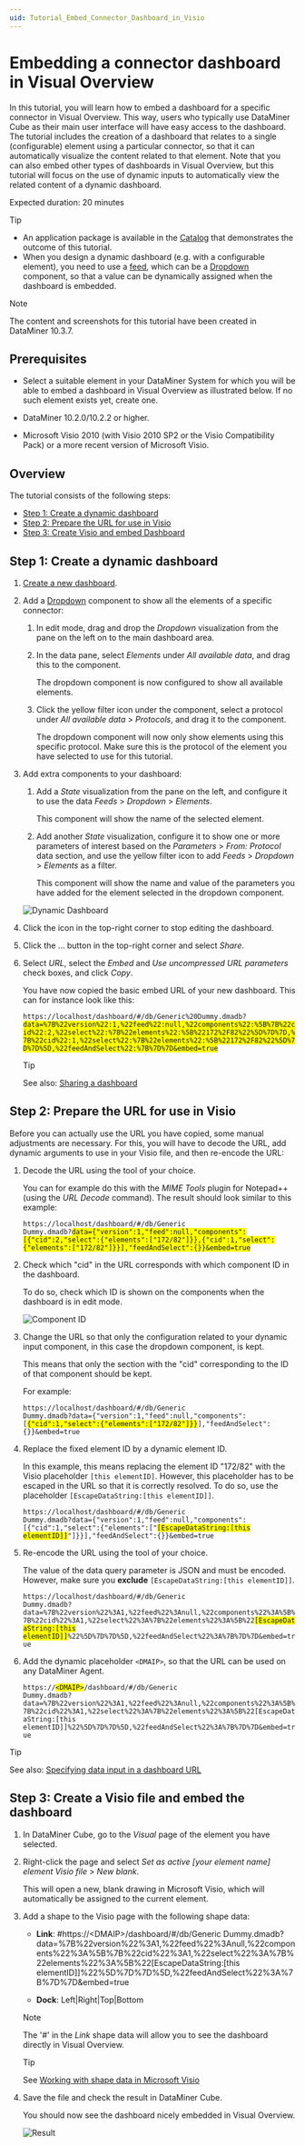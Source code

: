 ```yaml
---
uid: Tutorial_Embed_Connector_Dashboard_in_Visio
---
```


# Embedding a connector dashboard in Visual Overview

In this tutorial, you will learn how to embed a dashboard for a specific connector in Visual Overview. This way, users who typically use DataMiner Cube as their main user interface will have easy access to the dashboard. The tutorial includes the creation of a dashboard that relates to a single (configurable) element using a particular connector, so that it can automatically visualize the content related to that element. Note that you can also embed other types of dashboards in Visual Overview, but this tutorial will focus on the use of dynamic inputs to automatically view the related content of a dynamic dashboard.

Expected duration: 20 minutes

> [!TIP]
>
> - An application package is available in the [Catalog](https://catalog.dataminer.services/details/package/5182) that demonstrates the outcome of this tutorial.
> - When you design a dynamic dashboard (e.g. with a configurable element), you need to use a [feed](xref:Feeds), which can be a [Dropdown](xref:DashboardDropdown) component, so that a value can be dynamically assigned when the dashboard is embedded.

> [!NOTE]
> The content and screenshots for this tutorial have been created in DataMiner 10.3.7.

## Prerequisites

- Select a suitable element in your DataMiner System for which you will be able to embed a dashboard in Visual Overview as illustrated below. If no such element exists yet, create one.

- DataMiner 10.2.0/10.2.2 or higher.

- Microsoft Visio 2010 (with Visio 2010 SP2 or the Visio Compatibility Pack) or a more recent version of Microsoft Visio.

## Overview

The tutorial consists of the following steps:

- [Step 1: Create a dynamic dashboard](#step-1-create-a-dynamic-dashboard)
- [Step 2: Prepare the URL for use in Visio](#step-2-prepare-the-url-for-use-in-visio)
- [Step 3: Create Visio and embed Dashboard](#step-3-create-a-visio-file-and-embed-the-dashboard)

## Step 1: Create a dynamic dashboard

1. [Create a new dashboard](xref:Creating_a_completely_new_dashboard).

1. Add a [Dropdown](xref:DashboardDropdown) component to show all the elements of a specific connector:

   1. In edit mode, drag and drop the *Dropdown* visualization from the pane on the left on to the main dashboard area.

   1. In the data pane, select *Elements* under *All available data*, and drag this to the component.

      The dropdown component is now configured to show all available elements.

   1. Click the yellow filter icon under the component, select a protocol under *All available data* > *Protocols*, and drag it to the component.

      The dropdown component will now only show elements using this specific protocol. Make sure this is the protocol of the element you have selected to use for this tutorial.

1. Add extra components to your dashboard:

   1. Add a *State* visualization from the pane on the left, and configure it to use the data *Feeds* > *Dropdown* > *Elements*.

      This component will show the name of the selected element.

   1. Add another *State* visualization, configure it to show one or more parameters of interest based on the *Parameters* > *From: Protocol* data section, and use the yellow filter icon to add *Feeds* > *Dropdown* > *Elements* as a filter.

      This component will show the name and value of the parameters you have added for the element selected in the dropdown component.

   ![Dynamic Dashboard](~/user-guide/images/Dashboards_Tutorial_EmbedInVisio_CreateDashboard.png)

1. Click the icon in the top-right corner to stop editing the dashboard.

1. Click the ... button in the top-right corner and select *Share*.

1. Select *URL*, select the *Embed* and *Use uncompressed URL parameters* check boxes, and click *Copy*.

   You have now copied the basic embed URL of your new dashboard. This can for instance look like this:

   <code>https://localhost/dashboard/#/db/Generic%20Dummy.dmadb?<span style="background-color: #FFFF00">data=%7B%22version%22:1,%22feed%22:null,%22components%22:%5B%7B%22cid%22:2,%22select%22:%7B%22elements%22:%5B%22172%2F82%22%5D%7D%7D,%7B%22cid%22:1,%22select%22:%7B%22elements%22:%5B%22172%2F82%22%5D%7D%7D%5D,%22feedAndSelect%22:%7B%7D%7D&embed=true</span></code>

   > [!TIP]
   > See also: [Sharing a dashboard](xref:Sharing_a_dashboard#sharing-a-dashboard-url)

## Step 2: Prepare the URL for use in Visio

Before you can actually use the URL you have copied, some manual adjustments are necessary. For this, you will have to decode the URL, add dynamic arguments to use in your Visio file, and then re-encode the URL:

1. Decode the URL using the tool of your choice.

   You can for example do this with the *MIME Tools* plugin for Notepad++ (using the *URL Decode* command). The result should look similar to this example:

   <code>https://localhost/dashboard/#/db/Generic Dummy.dmadb?<span style="background-color: #FFFF00">data={"version":1,"feed":null,"components":[{"cid":2,"select":{"elements":["172/82"]}},{"cid":1,"select":{"elements":["172/82"]}}],"feedAndSelect":{}}&embed=true</span></code>

1. Check which "cid" in the URL corresponds with which component ID in the dashboard.

   To do so, check which ID is shown on the components when the dashboard is in edit mode.

   ![Component ID](~/user-guide/images/Dashboards_Tutorial_EmbedInVisio_CID.png)

1. Change the URL so that only the configuration related to your dynamic input component, in this case the dropdown component, is kept.

   This means that only the section with the "cid" corresponding to the ID of that component should be kept.

   For example:

   <code>https://localhost/dashboard/#/db/Generic Dummy.dmadb?data={"version":1,"feed":null,"components":[<span style="background-color: #FFFF00">{"cid":1,"select":{"elements":["172/82"]}}</span>],"feedAndSelect":{}}&embed=true</code>

1. Replace the fixed element ID by a dynamic element ID.

   In this example, this means replacing the element ID "172/82" with the Visio placeholder `[this elementID]`. However, this placeholder has to be escaped in the URL so that it is correctly resolved. To do so, use the placeholder `[EscapeDataString:[this elementID]]`.

   <code>https://localhost/dashboard/#/db/Generic Dummy.dmadb?data={"version":1,"feed":null,"components":[{"cid":1,"select":{"elements":["<span style="background-color: #FFFF00">[EscapeDataString:[this elementID]]</span>"]}}],"feedAndSelect":{}}&embed=true</code>

1. Re-encode the URL using the tool of your choice.

   The value of the data query parameter is JSON and must be encoded. However, make sure you **exclude** `[EscapeDataString:[this elementID]]`.

   <code>https://localhost/dashboard/#/db/Generic Dummy.dmadb?data=%7B%22version%22%3A1,%22feed%22%3Anull,%22components%22%3A%5B%7B%22cid%22%3A1,%22select%22%3A%7B%22elements%22%3A%5B%22<span style="background-color: #FFFF00">[EscapeDataString:[this elementID]]</span>%22%5D%7D%7D%5D,%22feedAndSelect%22%3A%7B%7D%7D&embed=true</code>

1. Add the dynamic placeholder `<DMAIP>`, so that the URL can be used on any DataMiner Agent.

    <code>https://<span style="background-color: #FFFF00">\<DMAIP\></span>/dashboard/#/db/Generic Dummy.dmadb?data=%7B%22version%22%3A1,%22feed%22%3Anull,%22components%22%3A%5B%7B%22cid%22%3A1,%22select%22%3A%7B%22elements%22%3A%5B%22[EscapeDataString:[this elementID]]%22%5D%7D%7D%5D,%22feedAndSelect%22%3A%7B%7D%7D&embed=true</code>

> [!TIP]
> See also: [Specifying data input in a dashboard URL](xref:Specifying_data_input_in_a_dashboard_URL)

## Step 3: Create a Visio file and embed the dashboard

1. In DataMiner Cube, go to the *Visual* page of the element you have selected.

1. Right-click the page and select *Set as active [your element name] element Visio file* > *New blank*.

   This will open a new, blank drawing in Microsoft Visio, which will automatically be assigned to the current element.

1. Add a shape to the Visio page with the following shape data:

   - **Link**: #https://\<DMAIP\>/dashboard/#/db/Generic Dummy.dmadb?data=%7B%22version%22%3A1,%22feed%22%3Anull,%22components%22%3A%5B%7B%22cid%22%3A1,%22select%22%3A%7B%22elements%22%3A%5B%22[EscapeDataString:[this elementID]]%22%5D%7D%7D%5D,%22feedAndSelect%22%3A%7B%7D%7D&embed=true

   - **Dock**: Left|Right|Top|Bottom

   > [!NOTE]
   > The '#' in the *Link* shape data will allow you to see the dashboard directly in Visual Overview.

   > [!TIP]
   > See [Working with shape data in Microsoft Visio](xref:Working_with_shape_data_in_Microsoft_Visio)

1. Save the file and check the result in DataMiner Cube.

   You should now see the dashboard nicely embedded in Visual Overview.

   ![Result](~/user-guide/images/Dashboards_Tutorial_EmbedInVisio_Result.png)
